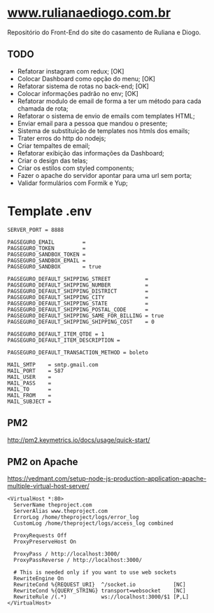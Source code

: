 # www.rulianaediogo.com.br
Repositório do Front-End do site do casamento de Ruliana e Diogo.

## TODO

* Refatorar instagram com redux; [OK]
* Colocar Dashboard como opção do menu; [OK]
* Refatorar sistema de rotas no back-end; [OK]
* Colocar informações padrão no env; [OK]
* Refatorar modulo de email de forma a ter um método para cada chamada de rota;
* Refatorar o sistema de envio de emails com templates HTML;
* Enviar email para a pessoa que mandou o presente;
* Sistema de substituição de templates nos htmls dos emails;
* Trater erros do http do nodejs;
* Criar tempaltes de email;
* Refatorar exibição das informações da Dashboard;
* Criar o design das telas;
* Criar os estilos com styled components;
* Fazer o apache do servidor apontar para uma url sem porta;
* Validar formulários com Formik e Yup;

# Template .env

```
SERVER_PORT = 8888

PAGSEGURO_EMAIL         = 
PAGSEGURO_TOKEN         = 
PAGSEGURO_SANDBOX_TOKEN = 
PAGSEGURO_SANDBOX_EMAIL = 
PAGSEGURO_SANDBOX       = true

PAGSEGURO_DEFAULT_SHIPPING_STREET           = 
PAGSEGURO_DEFAULT_SHIPPING_NUMBER           = 
PAGSEGURO_DEFAULT_SHIPPING_DISTRICT         = 
PAGSEGURO_DEFAULT_SHIPPING_CITY             = 
PAGSEGURO_DEFAULT_SHIPPING_STATE            = 
PAGSEGURO_DEFAULT_SHIPPING_POSTAL_CODE      = 
PAGSEGURO_DEFAULT_SHIPPING_SAME_FOR_BILLING = true
PAGSEGURO_DEFAULT_SHIPPING_SHIPPING_COST    = 0

PAGSEGURO_DEFAULT_ITEM_QTDE = 1
PAGSEGURO_DEFAULT_ITEM_DESCRIPTION = 

PAGSEGURO_DEFAULT_TRANSACTION_METHOD = boleto

MAIL_SMTP    = smtp.gmail.com
MAIL_PORT    = 587
MAIL_USER    = 
MAIL_PASS    = 
MAIL_TO      = 
MAIL_FROM    = 
MAIL_SUBJECT = 

```

## PM2

http://pm2.keymetrics.io/docs/usage/quick-start/

## PM2 on Apache

https://vedmant.com/setup-node-js-production-application-apache-multiple-virtual-host-server/

```
<VirtualHost *:80>
  ServerName theproject.com
  ServerAlias www.theproject.com
  ErrorLog /home/theproject/logs/error_log
  CustomLog /home/theproject/logs/access_log combined
 
  ProxyRequests Off
  ProxyPreserveHost On
 
  ProxyPass / http://localhost:3000/
  ProxyPassReverse / http://localhost:3000/
 
  # This is needed only if you want to use web sockets
  RewriteEngine On
  RewriteCond %{REQUEST_URI}  ^/socket.io            [NC]
  RewriteCond %{QUERY_STRING} transport=websocket    [NC]
  RewriteRule /(.*)           ws://localhost:3000/$1 [P,L]
</VirtualHost>
```